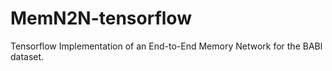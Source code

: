 # MemN2N-tensorflow
Tensorflow Implementation of an End-to-End Memory Network for the BABl dataset. 
